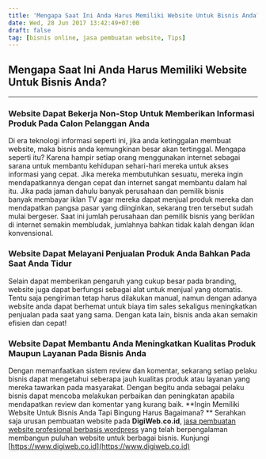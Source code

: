 ```yaml
---
title: 'Mengapa Saat Ini Anda Harus Memiliki Website Untuk Bisnis Anda?'
date: Wed, 28 Jun 2017 13:42:49+07:00
draft: false
tag: [bisnis online, jasa pembuatan website, Tips]
---
```

## Mengapa Saat Ini Anda Harus Memiliki Website Untuk Bisnis Anda?
-----

### Website Dapat Bekerja Non-Stop Untuk Memberikan Informasi Produk Pada Calon Pelanggan Anda

Di era teknologi informasi seperti ini, jika anda ketinggalan membuat website, maka bisnis anda kemungkinan besar akan tertinggal. Mengapa seperti itu? Karena hampir setiap orang menggunakan internet sebagai sarana untuk membantu kehidupan sehari-hari mereka untuk akses informasi yang cepat. Jika mereka membutuhkan sesuatu, mereka ingin mendapatkannya dengan cepat dan internet sangat membantu dalam hal itu. Jika pada jaman dahulu banyak perusahaan dan pemilik bisnis banyak membayar iklan TV agar mereka dapat menjual produk mereka dan mendapatkan pangsa pasar yang diinginkan, sekarang tren tersebut sudah mulai bergeser. Saat ini jumlah perusahaan dan pemilik bisnis yang beriklan di internet semakin membludak, jumlahnya bahkan tidak kalah dengan iklan konvensional.

### Website Dapat Melayani Penjualan Produk Anda Bahkan Pada Saat Anda Tidur

Selain dapat memberikan pengaruh yang cukup besar pada branding, website juga dapat berfungsi sebagai alat untuk menjual yang otomatis. Tentu saja pengiriman tetap harus dilakukan manual, namun dengan adanya website anda dapat berhemat untuk biaya tim sales sekaligus meningkatkan penjualan pada saat yang sama. Dengan kata lain, bisnis anda akan semakin efisien dan cepat!

### **Website Dapat Membantu Anda Meningkatkan Kualitas Produk Maupun Layanan Pada Bisnis Anda**

Dengan memanfaatkan sistem review dan komentar, sekarang setiap pelaku bisnis dapat mengetahui seberapa jauh kualitas produk atau layanan yang mereka tawarkan pada masyarakat. Dengan begitu anda sebagai pelaku bisnis dapat mencoba melakukan perbaikan dan peningkatan apabila mendapatkan review dan komentar yang kurang baik. **Ingin Memiliki Website Untuk Bisnis Anda Tapi Bingung Harus Bagaimana? ** Serahkan saja urusan pembuatan website pada **DigiWeb.co.id**, [jasa pembuatan website profesional berbasis wordpress](https://www.digiweb.co.id) yang telah berpengalaman membangun puluhan website untuk berbagai bisnis. Kunjungi [https://www.digiweb.co.id](https://www.digiweb.co.id)
